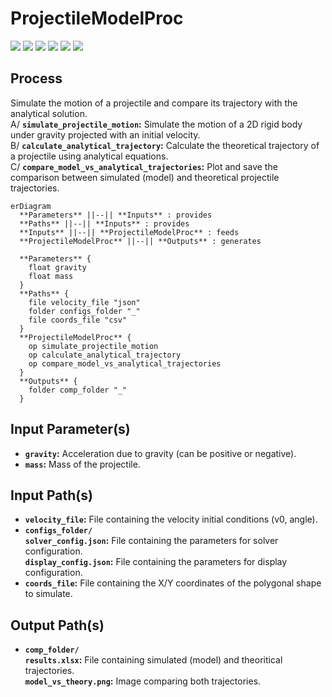 # ProjectileModelProc

<p align="left">
  <img src="https://img.shields.io/badge/Pandas-2.2.2+-0b0153?style=flat&logo=pandas&logoColor=white" />
  <img src="https://img.shields.io/badge/NumPy-2.0.1+-4dabcf?style=flat&logo=numpy&logoColor=white" />
  <img src="https://img.shields.io/badge/matplotlib-3.10.3+-11557c" />
  <img src="https://img.shields.io/badge/pygame-2.6.1+-08df1c" />
  <img src="https://img.shields.io/badge/pymunk-7.0.1+-3398da" />
  <img src="https://img.shields.io/badge/XlsxWriter-3.2.3+-207346" />
</p>

## Process

Simulate the motion of a projectile and compare its trajectory with the analytical solution.<br>
A/ **`simulate_projectile_motion`:** Simulate the motion of a 2D rigid body under gravity projected with an initial velocity.<br>
B/ **`calculate_analytical_trajectory`:** Calculate the theoretical trajectory of a projectile using analytical equations.<br>
C/ **`compare_model_vs_analytical_trajectories`:** Plot and save the comparison between simulated (model) and theoretical projectile trajectories.

```mermaid
erDiagram
  **Parameters** ||--|| **Inputs** : provides
  **Paths** ||--|| **Inputs** : provides
  **Inputs** ||--|| **ProjectileModelProc** : feeds
  **ProjectileModelProc** ||--|| **Outputs** : generates

  **Parameters** {
    float gravity
    float mass
  }
  **Paths** {
    file velocity_file "json"
    folder configs_folder "_"
    file coords_file "csv"
  }
  **ProjectileModelProc** {
    op simulate_projectile_motion
    op calculate_analytical_trajectory
    op compare_model_vs_analytical_trajectories
  }
  **Outputs** {
    folder comp_folder "_"
  }
```

## Input Parameter(s)

- **`gravity`:** Acceleration due to gravity (can be positive or negative).
- **`mass`:** Mass of the projectile.

## Input Path(s)

- **`velocity_file`:** File containing the velocity initial conditions (v0, angle).
- **`configs_folder/`**<br>
  **`solver_config.json`:** File containing the parameters for solver configuration.<br>
  **`display_config.json`:** File containing the parameters for display configuration.
- **`coords_file`:** File containing the X/Y coordinates of the polygonal shape to simulate.

## Output Path(s)

- **`comp_folder/`**<br>
  **`results.xlsx`:** File containing simulated (model) and theoritical trajectories.<br>
  **`model_vs_theory.png`:** Image comparing both trajectories.